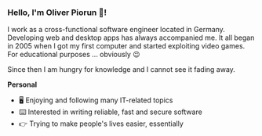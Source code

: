 ### Hello, I'm Oliver Piorun :wave:!

I work as a cross-functional software engineer located in Germany. Developing web and desktop apps has always accompanied me. It all began in 2005 when I got my first computer and started exploiting video games. For educational purposes ... obviously :wink:

Since then I am hungry for knowledge and I cannot see it fading away.

**Personal**
- :desktop_computer: Enjoying and following many IT-related topics
- :keyboard: Interested in writing reliable, fast and secure software
- :point_right: Trying to make people's lives easier, essentially

